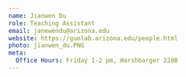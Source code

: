 ```yaml
---
name: Jianwen Du
role: Teaching Assistant
email: janewendu@arizona.edu
website: https://guolab.arizona.edu/people.html
photo: jianwen_du.PNG
meta:
  Office Hours: Friday 1-2 pm, Harshbarger 228B
---
```


<!-- [Schedule an appointment](#){: .btn .btn-outline } -->
